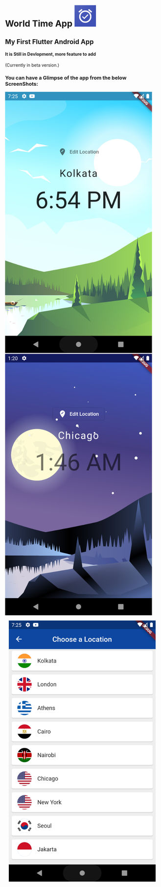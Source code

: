 <h1> World Time App <img src = "assets/1024.png" width="70px"> </h1>

<h2> My First Flutter Android App </h2>

#### It is Still in Devlopment, more feature to add
(Currently in beta version.)

### You can have a Glimpse of the app from the below ScreenShots: <br>

<img src="assets/1.png" width="480px">     <img src="assets/2.png" width="480px">
<p align="center"> <img src="assets/3.png" width="480px"> </p>

